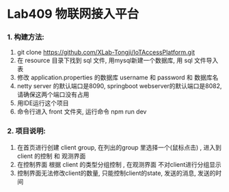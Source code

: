 # Lab409 物联网接入平台

### 1. 构建方法: 

1. git clone https://github.com/XLab-Tongji/IoTAccessPlatform.git
2. 在 resource 目录下找到 sql 文件, 用mysql新建一个数据库, 用 sql 文件导入表 
3. 修改 application.properties 的数据库 username 和 password 和 数据库名
4. netty server 的默认端口是8090, springboot webserver的默认端口是8082, 请确保这两个端口没有占用
5. 用IDE运行这个项目
6. 命令行进入 front 文件夹, 运行命令 npm run dev



### 2. 项目说明: 

1. 在首页进行创建 client group,  在列出的group 里选择一个(鼠标点击) , 进入到 client 的控制 和 观测界面
2. 在控制界面 根据 client 的类型分组控制 , 在观测界面 不对client进行分组显示
3. 控制界面无法修改client的数量, 只能控制client的state, 发送的消息, 发送的时间







